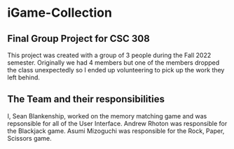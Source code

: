 # iGame-Collection
## Final Group Project for CSC 308
This project was created with a group of 3 people during the Fall 2022 semester. Originally we had 4 members but one of the members dropped the class unexpectedly so I ended up volunteering to pick up the work they left behind.

## The Team and their responsibilities
I, Sean Blankenship, worked on the memory matching game and was repsonsible for all of the User Interface.
Andrew Rhoton was responsible for the Blackjack game.
Asumi Mizoguchi was responsible for the Rock, Paper, Scissors game.
